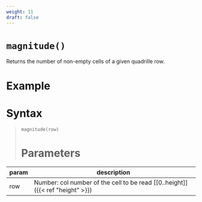 ```yaml
---
weight: 11
draft: false
---
```


# `magnitude()`

Returns the number of non-empty cells of a given quadrille row.

# Example

# Syntax

> `magnitude(row)`
> 
> # Parameters

| param    | description                                                                     |
|----------|---------------------------------------------------------------------------------|
| row      | Number: col number of the cell to be read [\[0..height\]]({{< ref "height" >}}) |